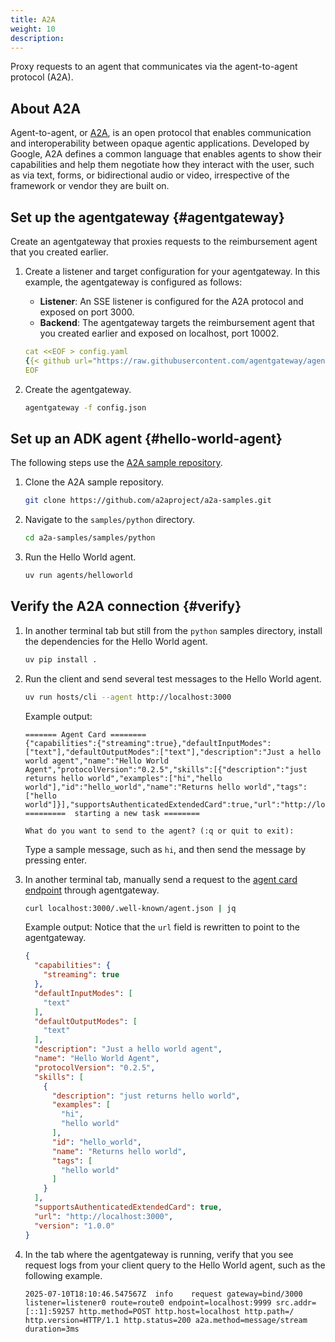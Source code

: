 ```yaml
---
title: A2A
weight: 10
description: 
---
```


Proxy requests to an agent that communicates via the agent-to-agent protocol (A2A). 

## About A2A

Agent-to-agent, or [A2A](https://github.com/google/A2A), is an open protocol that enables communication and interoperability between opaque agentic applications. Developed by Google, A2A defines a common language that enables agents to show their capabilities and help them negotiate how they interact with the user, such as via text, forms, or bidirectional audio or video, irrespective of the framework or vendor they are built on. 

## Set up the agentgateway {#agentgateway}

Create an agentgateway that proxies requests to the reimbursement agent that you created earlier. 

1. Create a listener and target configuration for your agentgateway. In this example, the agentgateway is configured as follows: 
   * **Listener**: An SSE listener is configured for the A2A protocol and exposed on port 3000.  
   * **Backend**: The agentgateway targets the reimbursement agent that you created earlier and exposed on localhost, port 10002. 
   ```yaml
   cat <<EOF > config.yaml
   {{< github url="https://raw.githubusercontent.com/agentgateway/agentgateway/refs/heads/main/examples/a2a/config.yaml" >}}
   EOF
   ```

3. Create the agentgateway. 
   ```sh
   agentgateway -f config.json
   ```

## Set up an ADK agent {#hello-world-agent}

The following steps use the [A2A sample repository](https://github.com/a2aproject/a2a-samples).

1. Clone the A2A sample repository.
   ```sh
   git clone https://github.com/a2aproject/a2a-samples.git
   ```

2. Navigate to the `samples/python` directory.

   ```sh
   cd a2a-samples/samples/python
   ```

3. Run the Hello World agent.

   ```sh
   uv run agents/helloworld
   ```

## Verify the A2A connection {#verify}

1. In another terminal tab but still from the `python` samples directory, install the dependencies for the Hello World agent.

   ```sh
   uv pip install .
   ```

2. Run the client and send several test messages to the Hello World agent.

   ```sh
   uv run hosts/cli --agent http://localhost:3000
   ```

   Example output:

   ```
   ======= Agent Card ========
   {"capabilities":{"streaming":true},"defaultInputModes":["text"],"defaultOutputModes":["text"],"description":"Just a hello world agent","name":"Hello World Agent","protocolVersion":"0.2.5","skills":[{"description":"just returns hello world","examples":["hi","hello world"],"id":"hello_world","name":"Returns hello world","tags":["hello world"]}],"supportsAuthenticatedExtendedCard":true,"url":"http://localhost:3000","version":"1.0.0"}
   =========  starting a new task ======== 
   
   What do you want to send to the agent? (:q or quit to exit):
   ```

   Type a sample message, such as `hi`, and then send the message by pressing enter.

3. In another terminal tab, manually send a request to the [agent card endpoint](https://www.agentcard.net/) through agentgateway.

   ```sh
   curl localhost:3000/.well-known/agent.json | jq
   ```

   Example output: Notice that the `url` field is rewritten to point to the agentgateway.

   ```json
   {
     "capabilities": {
       "streaming": true
     },
     "defaultInputModes": [
       "text"
     ],
     "defaultOutputModes": [
       "text"
     ],
     "description": "Just a hello world agent",
     "name": "Hello World Agent",
     "protocolVersion": "0.2.5",
     "skills": [
       {
         "description": "just returns hello world",
         "examples": [
           "hi",
           "hello world"
         ],
         "id": "hello_world",
         "name": "Returns hello world",
         "tags": [
           "hello world"
         ]
       }
     ],
     "supportsAuthenticatedExtendedCard": true,
     "url": "http://localhost:3000",
     "version": "1.0.0"
   }
   ```

4. In the tab where the agentgateway is running, verify that you see request logs from your client query to the Hello World agent, such as the following example.

   ```text
   2025-07-10T18:10:46.547567Z	info	request	gateway=bind/3000 listener=listener0 route=route0 endpoint=localhost:9999 src.addr=[::1]:59257 http.method=POST http.host=localhost http.path=/ http.version=HTTP/1.1 http.status=200 a2a.method=message/stream duration=3ms
   ```

<!--TODO ui steps
## Try out the ADK agent

Use the agentgateway playground to send a request to the reimbursement agent that you set up earlier. 

1. Open the [agentgateway UI](http://localhost:15000/ui/). 

2. Connect to the MCP server with the agentgateway UI playground. 
   1. Go to the agentgateway UI [**Playground**](http://localhost:15000/ui/playground/).
   2. In the **Connection Settings** card, select your listener and the **A2A target**, and click **Connect**. The agentgateway UI connects to the A2A target and retrieves all the skills that the target provides.
   3. Verify that you see a list of **Available Skills**. 
   
      {{< reuse-image src="img/agentgateway-ui-playground-skills.png" >}}

3. Select the **Process Reimbursement Tool** skill. In the **Message** field, enter a prompt, such as `Can you reimburse me for my trip to Kubecon on 4/2/25, amount: $1000?`, and click **Send Task**. 

4. Verify that you get back a message from the ADK agent stating that your request was processed successfully. 
   {{< reuse-image src="img/agentgateway-ui-adkagent-success.png" >}}
   
5. Review the logs of your agent and verify that you see the reimbursement form filled out with the information that you entered in your prompt. 
  
   ```
   -----------------------------------------------------------
   Function calls:
   name: return_form, args: {'form_request': '{"amount": "$1000", "date": "4/2/25", "purpose": "Kubecon trip", "request_id": "request_id_2241162"}'}
   -----------------------------------------------------------
   Raw response:
   {"candidates":[{"content":{"parts":[{"function_call":{"args":{"form_request":"{\"amount\": \"$1000\", \"date\": \"4/2/25\", \"purpose\": \"Kubecon trip\", \"request_id\": \"request_id_2241162\"}"},"name":"return_form"}}],"role":"model"},"finish_reason":"STOP","avg_logprobs":-0.017740900699908916}],"model_version":"gemini-2.0-flash-001","usage_metadata":{"candidates_token_count":52,"candidates_tokens_details":[{"modality":"TEXT","token_count":52}],"prompt_token_count":628,"prompt_tokens_details":[{"modality":"TEXT","token_count":628}],"total_token_count":680},"automatic_function_calling_history":[]}
   -----------------------------------------------------------
   ```

-->